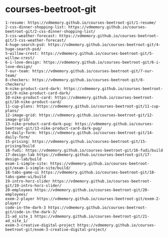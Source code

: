 # courses-beetroot-git
	1-resume: https://vdmemory.github.io/courses-beetroot-git/1-resume/
	2-css-dinner-shopping-list: https://vdmemory.github.io/courses-beetroot-git/2-css-dinner-shopping-list/
	3-css-weather-forecast: https://vdmemory.github.io/courses-beetroot-git/3-css-weather-forecast/
	4-huge-search-psd: https://vdmemory.github.io/courses-beetroot-git/4-huge-search-psd/
	5-willow-crest: https://vdmemory.github.io/courses-beetroot-git/5-willow-crest/
	6-i-love-design: https://vdmemory.github.io/courses-beetroot-git/6-i-love-design/
	7-our-team: https://vdmemory.github.io/courses-beetroot-git/7-our-team/
	8-checkers: https://vdmemory.github.io/courses-beetroot-git/8-checkers/
	9-nike-product-card-dark: https://vdmemory.github.io/courses-beetroot-git/9-nike-product-card-dark/
	10-nike-product-card: https://vdmemory.github.io/courses-beetroot-git/10-nike-product-card/
	11-cup-plans: https://vdmemory.github.io/courses-beetroot-git/11-cup-plans/
	12-image-grid: https://vdmemory.github.io/courses-beetroot-git/12-image-grid/
	13-nike-product-card-dark-pug: https://vdmemory.github.io/courses-beetroot-git/13-nike-product-card-dark-pug/
	14-daily-form: https://vdmemory.github.io/courses-beetroot-git/14-daily-form/
	15-prising: https://vdmemory.github.io/courses-beetroot-git/15-prising/build
	16-fudi: https://vdmemory.github.io/courses-beetroot-git/16-fudi/build
	17-design-lab https://vdmemory.github.io/courses-beetroot-git/17-design-lab/build
	exam-1-simple-site: https://vdmemory.github.io/courses-beetroot-git/exam-1-simple-site/build/
	18-tabs-game-ui https://vdmemory.github.io/courses-beetroot-git/18-tabs-game-ui/build
	19-intro-horz-slider https://vdmemory.github.io/courses-beetroot-git/19-intro-horz-slider/
	20-employees https://vdmemory.github.io/courses-beetroot-git/20-employees/
	exem-2-player https://vdmemory.github.io/courses-beetroot-git/exem-2-player/
	code-in-the-dark-3 https://vdmemory.github.io/courses-beetroot-git/code-in-the-dark-3/
	21-ad_site_1 https://vdmemory.github.io/courses-beetroot-git/21-ad_site_1/
	exem-3-creative-digital-project https://vdmemory.github.io/courses-beetroot-git/exem-3-creative-digital-project/